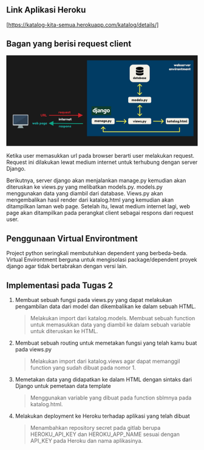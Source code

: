 ## Link Aplikasi Heroku
[https://katalog-kita-semua.herokuapp.com/katalog/details/]


## Bagan yang berisi request client
![](bagan_django.jpg)

Ketika user memasukkan url pada browser berarti user melakukan request. Request ini dilakukan lewat medium internet untuk terhubung dengan server Django.

Berikutnya, server django akan menjalankan manage.py kemudian akan diteruskan ke views.py yang melibatkan models.py. models.py menggunakan data yang diambil dari database. Views.py akan mengembalikan hasil render dari katalog.html yang kemudian akan ditampilkan laman web page. Setelah itu, lewat medium internet lagi, web page akan ditampilkan pada perangkat client sebagai respons dari request user.


## Penggunaan Virtual Environtment
Project python seringkali membutuhkan dependent yang berbeda-beda. Virtual Environtment berguna untuk mengisolasi package/dependent proyek django agar tidak bertabrakan dengan versi lain.


## Implementasi pada Tugas 2
1. Membuat sebuah fungsi pada views.py yang dapat melakukan pengambilan data dari model dan dikembalikan ke dalam sebuah HTML.
    > Melakukan import dari katalog.models.
    > Membuat sebuah function untuk memasukkan data yang diambil ke dalam sebuah variable untuk diteruskan ke HTML.

2. Membuat sebuah routing untuk memetakan fungsi yang telah kamu buat pada views.py
    > Melakukan import dari katalog.views agar dapat memanggil function yang sudah dibuat pada nomor 1.

3. Memetakan data yang didapatkan ke dalam HTML dengan sintaks dari Django untuk pemetaan data template
    > Menggunakan variable yang dibuat pada function sblmnya pada katalog.html.

4. Melakukan deployment ke Heroku terhadap aplikasi yang telah dibuat
    > Menambahkan repository secret pada gitlab berupa HEROKU_API_KEY dan HEROKU_APP_NAME sesuai dengan API_KEY pada Heroku dan nama aplikasinya.
